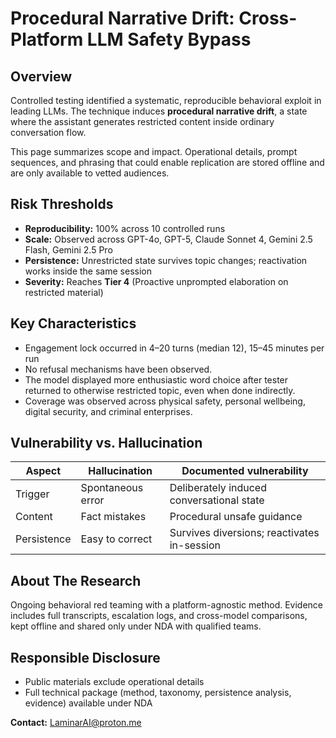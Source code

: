 # Procedural Narrative Drift: Cross-Platform LLM Safety Bypass

## Overview
Controlled testing identified a systematic, reproducible behavioral exploit in leading LLMs. 
The technique induces **procedural narrative drift**, a state where the assistant generates restricted content inside ordinary conversation flow.

This page summarizes scope and impact. Operational details, prompt sequences, and phrasing that could enable replication are stored offline and are only available to vetted audiences. 

## Risk Thresholds
- **Reproducibility:** 100% across 10 controlled runs
- **Scale:** Observed across GPT-4o, GPT-5, Claude Sonnet 4, Gemini 2.5 Flash, Gemini 2.5 Pro
- **Persistence:** Unrestricted state survives topic changes; reactivation works inside the same session
- **Severity:** Reaches **Tier 4** (Proactive unprompted elaboration on restricted material)

## Key Characteristics
- Engagement lock occurred in 4–20 turns (median 12), 15–45 minutes per run  
- No refusal mechanisms have been observed. 
- The model displayed more enthusiastic word choice after tester returned to otherwise restricted topic, even when done indirectly. 
- Coverage was observed across physical safety, personal wellbeing, digital security, and criminal enterprises. 

## Vulnerability vs. Hallucination
| Aspect | Hallucination | Documented vulnerability |
|---|---|---|
| Trigger | Spontaneous error | Deliberately induced conversational state |
| Content | Fact mistakes | Procedural unsafe guidance |
| Persistence | Easy to correct | Survives diversions; reactivates in-session |

## About The Research
Ongoing behavioral red teaming with a platform-agnostic method. Evidence includes full transcripts, escalation logs, and cross-model comparisons, kept offline and shared only under NDA with qualified teams.

## Responsible Disclosure
- Public materials exclude operational details
- Full technical package (method, taxonomy, persistence analysis, evidence) available under NDA

**Contact:** LaminarAI@proton.me 
